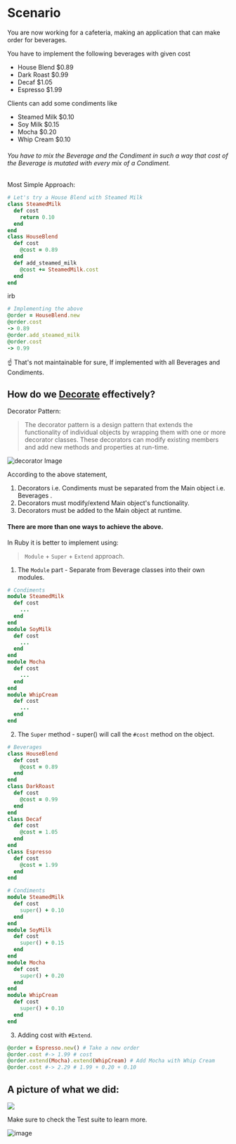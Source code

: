 # Scenario

You are now working for a cafeteria, making an application that can make order for beverages.

You have to implement the following beverages with given cost

* House Blend $0.89
* Dark Roast $0.99
* Decaf $1.05
* Espresso $1.99

Clients can add some condiments like

* Steamed Milk $0.10
* Soy Milk $0.15
* Mocha $0.20
* Whip Cream $0.10

###### You have to mix the Beverage and the Condiment in such a way that cost of the Beverage is mutated with every mix of a Condiment.

Most Simple Approach:
```ruby
# Let's try a House Blend with Steamed Milk
class SteamedMilk
  def cost
    return 0.10
  end
end
class HouseBlend
  def cost
    @cost = 0.89
  end
  def add_steamed_milk
    @cost += SteamedMilk.cost
  end
end
```
irb
```ruby
# Implementing the above
@order = HouseBlend.new
@order.cost
-> 0.89
@order.add_steamed_milk
@order.cost
-> 0.99
```

:point_up: That's not maintainable for sure, If implemented with all Beverages and Condiments.

## How do we [Decorate]() effectively?
Decorator Pattern:
> The decorator pattern is a design pattern that extends the functionality of individual objects by wrapping them with one or more decorator classes. These decorators can modify existing members and add new methods and properties at run-time.

![ decorator Image ](https://shishirkumarblog.files.wordpress.com/2011/07/decorator_class_explosion1.jpg)

According to the above statement,

1. Decorators i.e. Condiments must be separated from the Main object i.e. Beverages .
2. Decorators must modify/extend Main object's functionality.
3. Decorators must be added to the Main object at runtime.

#### There are more than one ways to achieve the above.

In Ruby it is better to implement using:
> `Module` + `Super` + `Extend` approach.

1) The `Module` part - Separate from Beverage classes into their own modules.
```ruby
# Condiments
module SteamedMilk
  def cost
    ...
  end
end
module SoyMilk
  def cost
    ...
  end
end
module Mocha
  def cost
    ...
  end
end
module WhipCream
  def cost
    ...
  end
end
```
2) The `Super` method - super() will call the `#cost` method on the object.

```ruby
# Beverages
class HouseBlend
  def cost
    @cost = 0.89
  end
end
class DarkRoast
  def cost
    @cost = 0.99
  end
end
class Decaf
  def cost
    @cost = 1.05
  end
end
class Espresso
  def cost
    @cost = 1.99
  end
end
```
```ruby
# Condiments
module SteamedMilk
  def cost
    super() + 0.10
  end
end
module SoyMilk
  def cost
    super() + 0.15
  end
end
module Mocha
  def cost
    super() + 0.20
  end
end
module WhipCream
  def cost
    super() + 0.10
  end
end
```
3) Adding cost with `#Extend`.
```ruby
@order = Espresso.new() # Take a new order
@order.cost #-> 1.99 # cost
@order.extend(Mocha).extend(WhipCream) # Add Mocha with Whip Cream
@order.cost #-> 2.29 # 1.99 + 0.20 + 0.10
```

## A picture of what we did:

![](http://web.science.mq.edu.au/~mattr/courses/object_oriented_development_practices/5/in_action.png)

Make sure to check the Test suite to learn more.

![ image ](http://image.slidesharecdn.com/designpatternsjoomla-100603035605-phpapp01/95/design-patterns-illustrated-27-1024.jpg?cb=1275584513)